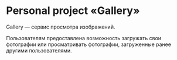 # Personal project «Gallery»

Gallery — сервис просмотра изображений.

Пользователям предоставлена возможность загружать свои фотографии или просматривать фотографии, загруженные ранее другими пользователями.
